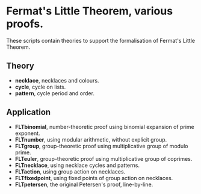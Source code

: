 
# Fermat's Little Theorem, various proofs.

These scripts contain theories to support the formalisation of Fermat's Little Theorem.

## Theory
* __necklace__, necklaces and colours.
* __cycle__, cycle on lists.
* __pattern__, cycle period and order.

## Application
* __FLTbinomial__, number-theoretic proof using binomial expansion of prime exponent.
* __FLTnumber__, using modular arithmetic, without explicit group.
* __FLTgroup__, group-theoretic proof using multiplicative group of modulo prime.
* __FLTeuler__, group-theoretic proof using multiplicative group of coprimes.
* __FLTnecklace__, using necklace cycles and patterns.
* __FLTaction__, using group action on necklaces.
* __FLTfixedpoint__, using fixed points of group action on necklaces.
* __FLTpetersen__, the original Petersen's proof, line-by-line.
